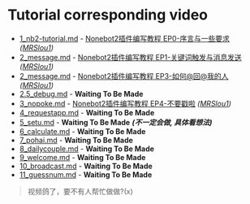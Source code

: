 # Tutorial corresponding video

- [1_nb2-tutorial.md](1_nb2-tutorial.md) - [Nonebot2插件编写教程 EP0-序言与一些要求](https://www.bilibili.com/video/BV1cV4y1J7xahttps://www.bilibili.com/video/BV1cV4y1J7xa) *([MRSlou1](https://space.bilibili.com/634651362))*
- [2_message.md](2_message.md#消息的处理) - [Nonebot2插件编写教程 EP1-关键词触发与消息发送](https://www.bilibili.com/video/BV1KN4y1T7JR) *([MRSlou1](https://space.bilibili.com/634651362))*
- [2_message.md](2_message.md#如何在群里向我的人) - [Nonebot2插件编写教程 EP3-如何@回@我的人](https://www.bilibili.com/video/BV1be4y1Q7Eg) *([MRSlou1](https://space.bilibili.com/634651362))*
- [2.5_debug.md](2.5_debug.md) - **Waiting To Be Made**
- [3_nopoke.md](3_nopoke.md) - [Nonebot2插件编写教程 EP4-不要戳啦](https://www.bilibili.com/video/BV16U4y1r7ze) *([MRSlou1](https://space.bilibili.com/634651362))*
- [4_requestapp.md](4_requestapp.md) - **Waiting To Be Made**
- [5_setu.md](5_setu.md) - **Waiting To Be Made** ***(不一定会做, 具体看想法)***
- [6_calculate.md](6_calculate.md) - **Waiting To Be Made**
- [7_pohai.md](7_pohai.md) - **Waiting To Be Made**
- [8_dailycouple.md](8_dailycouple.md) - **Waiting To Be Made**
- [9_welcome.md](9_welcome.md) - **Waiting To Be Made**
- [10_broadcast.md](10_broadcast.md) - **Waiting To Be Made**
- [11_guessnum.md](11_guessnum.md) - **Waiting To Be Made**

> 视频鸽了，要不有人帮忙做做?(x)
